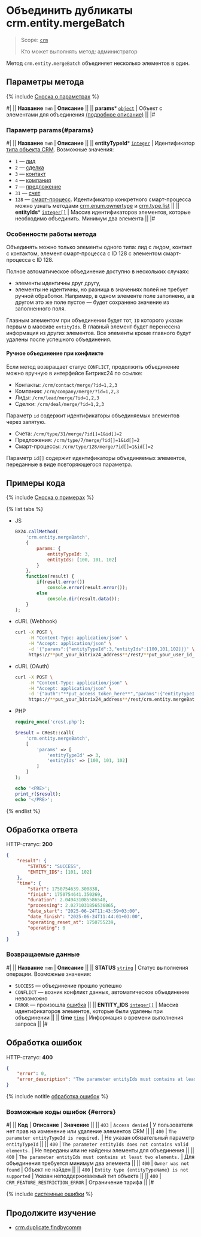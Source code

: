 # Объединить дубликаты crm.entity.mergeBatch

> Scope: [`crm`](../../scopes/permissions.md)
> 
> Кто может выполнять метод: администратор

Метод `crm.entity.mergeBatch` объединяет несколько элементов в один. 

## Параметры метода

{% include [Сноска о параметрах](../../../_includes/required.md) %}

#|
|| **Название**
`тип` | **Описание** ||
|| **params***
[`object`](../../data-types.md) | Объект с элементами для объединения [(подробное описание)](#params) ||
|#

### Параметр params{#params}

#|
|| **Название**
`тип` | **Описание** ||
|| **entityTypeId***
[`integer`](../../data-types.md) | Идентификатор [типа объекта CRM](../data-types.md#object_type). Возможные значения:
- `1` — [лид](../leads/index.md)
- `2` — [сделка](../deals/index.md)
- `3` — [контакт](../contacts/index.md)
- `4` — [компания](../companies/index.md)
- `7` — [предложение](../quote/index.md)
- `31` — [счет](../universal/invoice.md)
- `128` — [смарт-процесс](../universal/index.md). Идентификатор конкретного смарт-процесса можно узнать методами [crm.enum.ownertype](../auxiliary/enum/crm-enum-owner-type.md) и [crm.type.list](../universal/user-defined-object-types/crm-type-list.md) ||
|| **entityIds***
[`integer[]`](../../data-types.md) | Массив идентификаторов элементов, которые необходимо объединить. Минимум два элемента ||
|#

### Особенности работы метода

Объединять можно только элементы одного типа: лид с лидом, контакт с контактом, элемент смарт-процесса с ID 128 c элементом смарт-процесса с ID 128.

Полное автоматическое объединение доступно в нескольких случаях: 
- элементы идентичны друг другу,
- элементы не идентичны, но разница в значениях полей не требует ручной обработки. Например, в одном элементе поле заполнено, а в другом это же поле пустое — будет сохранено значение из заполненного поля.

Главным элементом при объединении будет тот, `ID` которого указан первым в массиве `entityIds`. В главный элемент будет перенесена информация из других элементов. Все элементы кроме главного будут удалены после успешного объединения. 

#### Ручное объединение при конфликте

Если метод возвращает статус `CONFLICT`, продолжить объединение можно вручную в интерфейсе Битрикс24 по ссылке:

- Контакты: `/crm/contact/merge/?id=1,2,3`
- Компании: `/crm/company/merge/?id=1,2,3`
- Лиды: `/crm/lead/merge/?id=1,2,3`
- Сделки: `/crm/deal/merge/?id=1,2,3`
  
Параметр `id` содержит идентификаторы объединяемых элементов через запятую.  

- Счета: `/crm/type/31/merge/?id[]=1&id[]=2`
- Предложения: `/crm/type/7/merge/?id[]=1&id[]=2`
- Смарт-процессы: `/crm/type/128/merge/?id[]=1&id[]=2`

Параметр `id[]` содержит идентификаторы объединяемых элементов, переданные в виде повторяющегося параметра.

## Примеры кода

{% include [Сноска о примерах](../../../_includes/examples.md) %}

{% list tabs %}

- JS

    ```js
    BX24.callMethod(
        'crm.entity.mergeBatch',
        {
            params: {
                entityTypeId: 3,
                entityIds: [100, 101, 102]
            }
        },
        function(result) {
            if(result.error())
                console.error(result.error());
            else
                console.dir(result.data());
        }
    );
    ```

- cURL (Webhook)

    ```bash
    curl -X POST \
         -H "Content-Type: application/json" \
         -H "Accept: application/json" \
         -d '{"params":{"entityTypeId":3,"entityIds":[100,101,102]}}' \
         https://**put_your_bitrix24_address**/rest/**put_your_user_id_here**/**put_your_webbhook_here**/crm.entity.mergeBatch
    ```

- cURL (OAuth)

    ```bash
    curl -X POST \
         -H "Content-Type: application/json" \
         -H "Accept: application/json" \
         -d '{"auth":"**put_access_token_here**","params":{"entityTypeId":3,"entityIds":[100,101,102]}}' \
         https://**put_your_bitrix24_address**/rest/crm.entity.mergeBatch
    ```

- PHP

    ```php
    require_once('crest.php');

    $result = CRest::call(
        'crm.entity.mergeBatch',
        [
            'params' => [
                'entityTypeId' => 3,
                'entityIds' => [100, 101, 102]
            ]
        ]
    );

    echo '<PRE>';
    print_r($result);
    echo '</PRE>';
    ```

{% endlist %}

## Обработка ответа

HTTP-статус: **200**

```json
{
    "result": {
        "STATUS": "SUCCESS",
        "ENTITY_IDS": [101, 102]
    },
    "time": {
        "start": 1750754639.300838,
        "finish": 1750754641.350269,
        "duration": 2.049431085586548,
        "processing": 2.0271031856536865,
        "date_start": "2025-06-24T11:43:59+03:00",
        "date_finish": "2025-06-24T11:44:01+03:00",
        "operating_reset_at": 1750755239,
        "operating": 0
    }
}

```

### Возвращаемые данные

#|
|| **Название**
`тип` | **Описание** ||
|| **STATUS**
[`string`](../../data-types.md) | Статус выполнения операции. Возможные значения:
- `SUCCESS` — объединение прошло успешно
- `CONFLICT` — возник конфликт данных, автоматическое объединение невозможно
- `ERROR` — произошла [ошибка](#errors) ||
|| **ENTITY_IDS**
[`integer[]`](../../data-types.md) | Массив идентификаторов элементов, которые были удалены при объединении ||
|| **time**
[`time`](../../data-types.md#time) | Информация о времени выполнения запроса ||
|#

## Обработка ошибок

HTTP-статус: **400** 

```json
{
    "error": 0,
    "error_description": "The parameter entityIds must contains at least two elements."
}
```

{% include notitle [обработка ошибок](../../../_includes/error-info.md) %}

### Возможные коды ошибок {#errors}

#|
|| **Код** | **Описание** | **Значение** ||
|| `403` | `Access denied` | У пользователя нет прав на изменение или удаление элементов CRM ||
|| `400` | `The parameter entityTypeId is required.` | Не указан обязательный параметр `entityTypeId` ||
|| `400` | `The parameter entityIds does not contains valid elements.` | Не переданы или не найдены элементы для объединения ||
|| `400` | `The parameter entityIds must contains at least two elements.` | Для объединения требуется минимум два элемента ||
|| `400` | `Owner was not found` | Объект не найден ||
|| `400` | `Entity type {entityTypeName} is not supported` | Указан неподдерживаемый тип объекта ||
|| `400` | `CRM_FEATURE_RESTRICTION_ERROR` | Ограничение тарифа ||
|#

{% include [системные ошибки](./../../../_includes/system-errors.md) %}

## Продолжите изучение

- [crm.duplicate.findbycomm](./crm-duplicate-find-by-comm.md) 